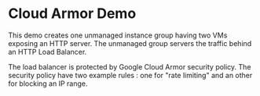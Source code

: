 # Cloud Armor Demo

This demo creates one unmanaged instance group having two VMs exposing an HTTP server. The unmanaged group servers the traffic behind an HTTP Load Balancer.

The load balancer is protected by Google Cloud Armor security policy. The security policy have two example rules : one for "rate limiting" and an other for blocking an IP range.